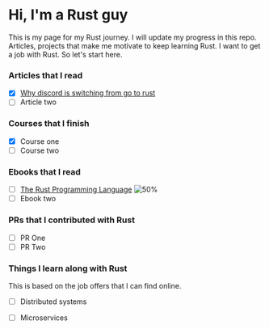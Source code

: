 # Hi, I'm a Rust guy

This is my page for my Rust journey. I will update my progress in this repo. Articles, projects that make me motivate to keep learning Rust. I want to get a job with Rust. So let's start here.

### Articles that I read
- [x] [Why discord is switching from go to rust](https://discord.com/blog/why-discord-is-switching-from-go-to-rust)
- [ ] Article two 

### Courses that I finish
- [x] Course one
- [ ] Course two

### Ebooks that I read
- [ ] [The Rust Programming Language](https://doc.rust-lang.org/book) 
  ![50%](https://progress-bar.dev/80)
- [ ] Ebook two

### PRs that I contributed with Rust
- [ ] PR One
- [ ] PR Two

### Things I learn along with Rust
This is based on the job offers that I can find online.
- [ ] Distributed systems
- [ ] Microservices

